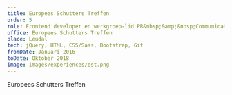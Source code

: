 ```yaml
---
title: Europees Schutters Treffen
order: 5
role: Frontend developer en werkgroep-lid PR&nbsp;&amp;&nbsp;Communicatie
office: Europees Schutters Treffen
place: Leudal
tech: jQuery, HTML, CSS/Sass, Bootstrap, Git
fromDate: Januari 2016
toDate: Oktober 2018
image: images/experiences/est.png
---
```


Europees Schutters Treffen